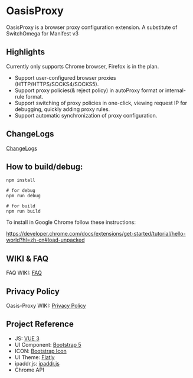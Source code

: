 # OasisProxy

OasisProxy is a browser proxy configuration extension. A substitute of SwitchOmega for Manifest v3

## Highlights

Currently only supports Chrome browser, Firefox is in the plan.

- Support user-configured browser proxies (HTTP/HTTPS/SOCKS4/SOCKS5).
- Support proxy policies(& reject policy) in autoProxy format or internal-rule format.
- Support switching of proxy policies in one-click, viewing request IP for debugging, quickly adding proxy rules.
- Support automatic synchronization of proxy configuration.

## ChangeLogs

[ChangeLogs](https://github.com/oasis-proxy/oasis-proxy/blob/main/changelogs.md)

## How to build/debug:

```
npm install

# for debug
npm run debug

# for build
npm run build
```

To install in Google Chrome follow these instructions:

https://developer.chrome.com/docs/extensions/get-started/tutorial/hello-world?hl=zh-cn#load-unpacked

## WIKI & FAQ

FAQ WIKI: [FAQ](https://github.com/oasis-proxy/oasis-proxy/wiki/FAQ)

## Privacy Policy

Oasis-Proxy WIKI: [Privacy Policy](https://github.com/oasis-proxy/oasis-proxy/wiki/Privacy)

## Project Reference

- JS: [VUE 3](https://vuejs.org/)
- UI Component: [Bootstrap 5](https://getbootstrap.com/)
- ICON: [Bootstrap Icon](https://icons.getbootstrap.com/)
- UI Theme: [Flatly](https://bootswatch.com/flatly/)
- ipaddr.js: [ipaddr.js](https://github.com/whitequark/ipaddr.js)
- Chrome API
